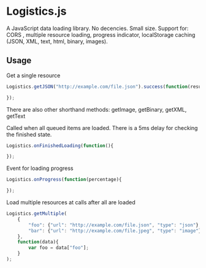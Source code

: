 Logistics.js
============

A JavaScript data loading library. No decencies. Small size. Support for: CORS , multiple resource loading, progress indicator, localStorage caching (JSON, XML, text, html, binary, images).

Usage
-----

Get a single resource

```javascript
Logistics.getJSON("http://example.com/file.json").success(function(result, dt){

});
```
There are also other shorthand methods: getImage, getBinary, getXML, getText


Called when all queued items are loaded. There is a 5ms delay for checking the finished state.
```javascript
Logistics.onFinishedLoading(function(){

});
```

Event for loading progress
```javascript
Logistics.onProgress(function(percentage){

});
```

Load multiple resources at calls after all are loaded
```javascript
Logistics.getMultiple(
	{
		"foo": {"url": "http://example.com/file.json", "type": "json"},
		"bar": {"url": "http://example.com/file.jpeg", "type": "image"}
	},
	function(data){
		var foo = data["foo"];
	}
);
```